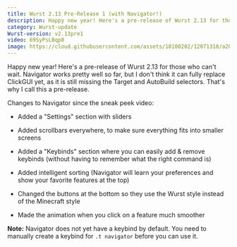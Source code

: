 ```yaml
---
title: Wurst 2.13 Pre-Release 1 (with Navigator!)
description: Happy new year! Here's a pre-release of Wurst 2.13 for those who can't wait.
category: Wurst-update
Wurst-version: v2.13pre1
video: 69SyPsLBqp8
image: https://cloud.githubusercontent.com/assets/10100202/12071318/a205e2ba-b0a5-11e5-8b97-95388365cd9e.jpg
---
```

Happy new year! Here's a pre-release of Wurst 2.13 for those who can't wait. Navigator works pretty well so far, but I don't think it can fully replace ClickGUI yet, as it is still missing the Target and AutoBuild selectors. That's why I call this a pre-release.

Changes to Navigator since the sneak peek video:

- Added a "Settings" section with sliders

- Added scrollbars everywhere, to make sure everything fits into smaller screens

- Added a "Keybinds" section where you can easily add & remove keybinds (without having to remember what the right command is)

- Added intelligent sorting (Navigator will learn your preferences and show your favorite features at the top)

- Changed the buttons at the bottom so they use the Wurst style instead of the Minecraft style

- Made the animation when you click on a feature much smoother

**Note:** Navigator does not yet have a keybind by default. You need to manually create a keybind for `.t navigator` before you can use it.

